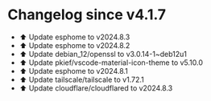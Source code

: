 # Changelog since v4.1.7
- ⬆️ Update esphome to v2024.8.3 
- ⬆️ Update esphome to v2024.8.2 
- ⬆️ Update debian_12/openssl to v3.0.14-1~deb12u1 
- ⬆️ Update pkief/vscode-material-icon-theme to v5.10.0 
- ⬆️ Update esphome to v2024.8.1 
- ⬆️ Update tailscale/tailscale to v1.72.1 
- ⬆️ Update cloudflare/cloudflared to v2024.8.3 

